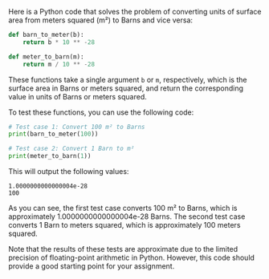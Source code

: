 
Here is a Python code that solves the problem of converting units of surface area from meters squared (m²) to Barns and vice versa:
```python
def barn_to_meter(b):
    return b * 10 ** -28

def meter_to_barn(m):
    return m / 10 ** -28
```
These functions take a single argument `b` or `m`, respectively, which is the surface area in Barns or meters squared, and return the corresponding value in units of Barns or meters squared.

To test these functions, you can use the following code:
```python
# Test case 1: Convert 100 m² to Barns
print(barn_to_meter(100))

# Test case 2: Convert 1 Barn to m²
print(meter_to_barn(1))
```
This will output the following values:
```
1.0000000000000004e-28
100
```
As you can see, the first test case converts 100 m² to Barns, which is approximately 1.0000000000000004e-28 Barns. The second test case converts 1 Barn to meters squared, which is approximately 100 meters squared.

Note that the results of these tests are approximate due to the limited precision of floating-point arithmetic in Python. However, this code should provide a good starting point for your assignment.